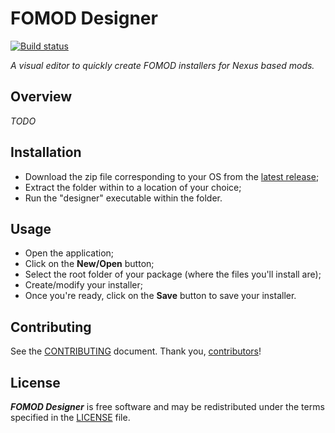 # FOMOD Designer
[![Build status](https://ci.appveyor.com/api/projects/status/nep4id3ammekof68?svg=true)](https://ci.appveyor.com/project/GandaG/fomod-editor)

*A visual editor to quickly create FOMOD installers for Nexus based mods.*

## Overview

*TODO*

## Installation

* Download the zip file corresponding to your OS from the [latest release](https://github.com/GandaG/fomod-editor/releases/latest);
* Extract the folder within to a location of your choice;
* Run the "designer" executable within the folder.

## Usage

* Open the application;
* Click on the **New/Open** button;
* Select the root folder of your package (where the files you'll install are);
* Create/modify your installer;
* Once you're ready, click on the **Save** button to save your installer.

## Contributing

See the [CONTRIBUTING] document.
Thank you, [contributors]!

  [CONTRIBUTING]: /.github/CONTRIBUTING.md
  [contributors]: https://github.com/GandaG/fomod-editor/graphs/contributors

## License

***FOMOD Designer*** is free software and may be redistributed
under the terms specified in the [LICENSE] file.

  [LICENSE]: /LICENSE
